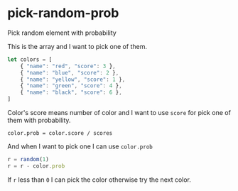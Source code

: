 # pick-random-prob
Pick random element with probability

This is the array and I want to pick one of them.
```js
let colors = [
    { "name": "red", "score": 3 },
    { "name": "blue", "score": 2 },
    { "name": "yellow", "score": 1 },
    { "name": "green", "score": 4 },
    { "name": "black", "score": 6 },
]
```
Color's score means number of color and I want to use ```score``` for pick one of them with probability.

```color.prob = color.score / scores```

And when I want to pick one I can use ```color.prob```

```js
r = random(1)
r = r - color.prob
```

If ```r``` less than ```0``` I can pick the color otherwise try the next color.

